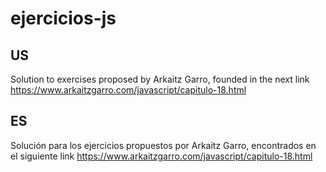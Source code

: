 # ejercicios-js
## US
Solution to exercises proposed by Arkaitz Garro, founded in the next link <https://www.arkaitzgarro.com/javascript/capitulo-18.html>



## ES
Solución para los ejercicios propuestos por Arkaitz Garro, encontrados en el siguiente link <https://www.arkaitzgarro.com/javascript/capitulo-18.html>

